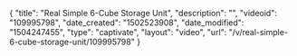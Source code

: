 {
    "title": "Real Simple 6-Cube Storage Unit",
    "description": "",
    "videoid": "109995798",
    "date_created": "1502523908",
    "date_modified": "1504247455",
    "type": "captivate",
    "layout": "video",
    "url": "\/v\/real-simple-6-cube-storage-unit\/109995798"
}